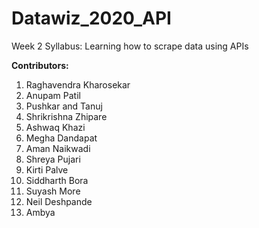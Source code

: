 # Datawiz_2020_API
Week 2 Syllabus: Learning how to scrape data using APIs 

<B>Contributors: </B><BR>
1. Raghavendra Kharosekar<BR>
2. Anupam Patil<BR>
3. Pushkar and Tanuj<BR>
4. Shrikrishna Zhipare<BR>
5. Ashwaq Khazi<BR>
6. Megha Dandapat<BR>
7. Aman Naikwadi<BR>
8. Shreya Pujari<BR>
9. Kirti Palve<BR>
10. Siddharth Bora<BR>
11. Suyash More<BR>
12. Neil Deshpande<BR>
13. Ambya <BR>
